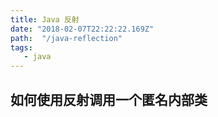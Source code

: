 ```yaml
---
title: Java 反射
date: "2018-02-07T22:22:22.169Z"
path:  "/java-reflection"
tags:
   - java
---
```



## 如何使用反射调用一个匿名内部类
